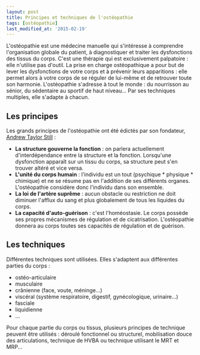 ```yaml
---
layout: post
title: Principes et techniques de l'ostéopathie
tags: [ostéopathie]
last_modified_at: '2015-02-19'
---
```


L'ostéopathie est une médecine manuelle qui s'intéresse à comprendre l'organisation globale du patient, à diagnostiquer et traiter les dysfonctions des tissus du corps. C'est une thérapie qui est exclusivement palpatoire : elle n'utilise pas d'outil.
La prise en charge ostéopathique a pour but de lever les dysfonctions de votre corps et à prévenir leurs apparitions : elle permet alors à votre corps de se réguler de lui-même et de retrouver toute son harmonie.
L'ostéopathie s'adresse à tout le monde : du nourrisson au sénior, du sédentaire au sportif de haut niveau...  Par ses techniques multiples, elle s'adapte à chacun.

## Les principes

Les grands principes de l'ostéopathie ont été édictés par son fondateur, [Andrew Taylor Still](https://fr.wikipedia.org/wiki/Andrew_Taylor_Still) :

- **La structure gouverne la fonction** : on parlera actuellement d'interdépendance entre la structure et la fonction. Lorsqu'une dysfonction apparaît sur un tissu du corps, sa structure peut s'en trouver altéré et vice versa.
- **L'unité du corps humain** : l'individu est un tout (psychique * physique * chimique) et ne se résume pas en l'addition de ses différents organes. L'ostéopathie considère donc l'individu dans son ensemble.
- **La loi de l'artère suprême** : aucun obstacle ou restriction ne doit diminuer l'afflux du sang et plus globalement de tous les liquides du corps.
- **La capacité d'auto-guérison** : c'est l'homéostasie. Le corps possède ses propres mécanismes de régulation et de cicatrisation. L'ostéopathie donnera au corps toutes ses capacités de régulation et de guérison.

## Les techniques

Différentes techniques sont utilisées. Elles s'adaptent aux différentes parties du corps :

- ostéo-articulaire
- musculaire
- crânienne (face, voute, méninge...)
- viscéral (système respiratoire, digestif, gynécologique, urinaire...)
- fasciale
- liquidienne
- ...

Pour chaque partie du corps ou tissus, plusieurs principes de technique peuvent être utilisés : déroulé fonctionnel ou structurel, mobilisation douce des articulations, technique de HVBA ou technique utilisant le MRT et MRP...
